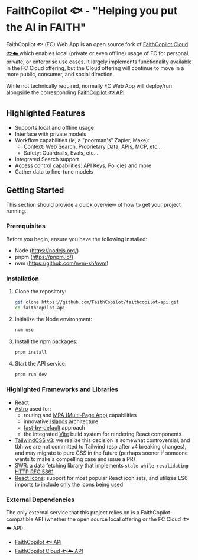 # FaithCopilot 🐟 - "Helping you put the AI in FAITH"

FaithCopilot 🐟 (FC) Web App is an open source fork of [FaithCopilot Cloud 🐟☁️ ](https://faithcopilot.com) which enables local (private or even offline) usage of FC for personal, private, or enterprise use cases. It largely implements functionality available in the FC Cloud offering, but the Cloud offering will continue to move in a more public, consumer, and social direction.

While not technically required, normally FC Web App will deploy/run alongside the corresponding [FaithCopilot 🐟 API](https://github.com/FaithCopilot/faithcopilot-api)


## Highlighted Features

* Supports local and offline usage
* Interface with private models
* Workflow capabilities (ie, a "poorman's" Zapier, Make):
  - Context: Web Search, Proprietary Data, APIs, MCP, etc...
  - Safety: Guardrails, Evals, etc...
* Integrated Search support
* Access control capabilities: API Keys, Policies and more 
* Gather data to fine-tune models


## Getting Started

This section should provide a quick overview of how to get your project running.


### Prerequisites

Before you begin, ensure you have the following installed:

* Node (https://nodejs.org/)
* pnpm (https://pnpm.io/)
* nvm (https://github.com/nvm-sh/nvm)


### Installation

1.  Clone the repository:
    ```bash
    git clone https://github.com/FaithCopilot/faithcopilot-api.git
    cd faithcopilot-api
    ```
2.  Initialize the Node environment: 
    ```bash
    nvm use
    ```
3.  Install the npm packages:
    ```bash
    pnpm install
    ```
4.  Start the API service:
    ```bash
    pnpm run dev
    ```


### Highlighted Frameworks and Libraries

* [React](https://react.dev/)
* [Astro](https://astro.build/) used for:
  - routing and [MPA (Multi-Page App)](https://docs.astro.build/en/concepts/why-astro/#server-first) capabilities
  - innovative [Islands](https://docs.astro.build/en/concepts/islands/) architecture
  - [fast-by-default](https://docs.astro.build/en/concepts/why-astro/#fast-by-default) approach
  - the integrated [Vite](https://vite.dev/) build system for rendering React components
* [TailwindCSS v3](https://v3.tailwindcss.com/): we realize this decision is somewhat controversial, and tbh we are not committed to Tailwind (esp after v4 breaking changes), and may migrate to pure CSS in the future (perhaps sooner if someone wants to make a compelling case and issue a PR)
* [SWR](https://swr.vercel.app/): a data fetching library that implements `stale-while-revalidating` [HTTP RFC 5861](https://tools.ietf.org/html/rfc5861)
* [React Icons](https://github.com/react-icons/react-icons): support for most popular React icon sets, and utilizes ES6 imports to include only the icons being used


### External Dependencies

The only external service that this project relies on is a FaithCopilot-compatible API (whether the open source local offering or the FC Cloud 🐟☁️  API):

* [FaithCopilot 🐟 API](https://github.com/FaithCopilot/faithcopilot-api)
* [FaithCopilot Cloud 🐟☁️  API](https://faithcopilot.com)
